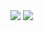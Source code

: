 


<img src="https://github-readme-stats.vercel.app/api/top-langs/?username=Gabriel-R-Pontes&layout=compact&theme=omni">
<img src="https://github-readme-stats.vercel.app/api?username=Gabriel-R-Pontes&show_icons=true&theme=radical">

